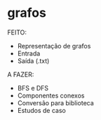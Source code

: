 # grafos

FEITO:
- Representação de grafos
- Entrada 
- Saída (.txt)

A FAZER:
- BFS e DFS
- Componentes conexos
- Conversão para biblioteca
- Estudos de caso

